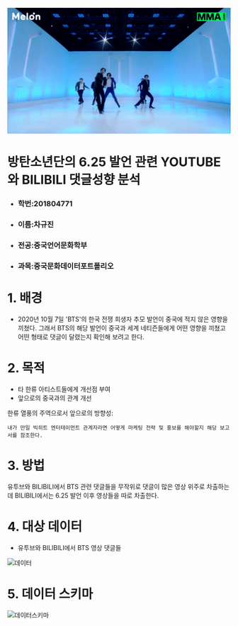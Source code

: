 
![](BTS.gif)

# 방탄소년단의 6.25 발언 관련 YOUTUBE와 BILIBILI 댓글성향 분석

* ### 학번:201804771
* ### 이름:차규진
* ### 전공:중국언어문화학부
* ### 과목:중국문화데이터포트폴리오

# 1. 배경

* 2020년 10월 7일 'BTS'의 한국 전쟁 희생자 추모 발언이 중국에 적지 않은 영향을 끼쳤다. 그래서 BTS의 해당 발언이 중국과 세계 네티즌들에게 어떤 영향을 끼쳤고 어떤 형태로 댓글이 달렸는지 확인해 보려고 한다.


# 2. 목적

* 타 한류 아티스트들에게 개선점 부여
* 앞으로의 중국과의 관계 개선

한류 열풍의 주역으로서 앞으로의 방향성:

    내가 만일 빅히트 엔터테이먼트 관계자라면 어떻게 마케팅 전략 및 홍보를 해야할지 해당 보고서를 참조한다.
    
# 3. 방법

유투브와 BILIBILI에서 BTS 관련 댓글들을 무작위로 댓글이 많은 영상 위주로 차출하는데 BILIBILI에서는 6.25 발언 이후 영상들을 따로 차출한다. 

# 4. 대상 데이터
* 유투브와 BILIBILI에서 BTS 영상 댓글들

![데이터](https://user-images.githubusercontent.com/74246381/102688283-29fdcc80-4239-11eb-93a7-8268761019f1.png)



# 5. 데이터 스키마

![데이터스키마](https://user-images.githubusercontent.com/74246381/102688463-2b7bc480-423a-11eb-8b72-3f2254952058.PNG)




